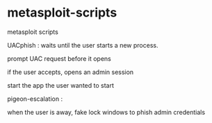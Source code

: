# metasploit-scripts
metasploit scripts


UACphish :
waits until the user starts a new process.

prompt UAC request before it opens

if the user accepts, opens an admin session

start the app the user wanted to start

pigeon-escalation :

when the user is away, fake lock windows to phish admin credentials

